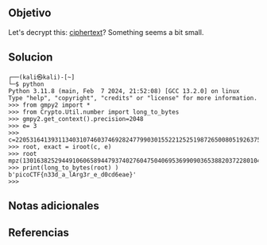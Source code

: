 ## Objetivo
Let's decrypt this: [ciphertext](https://jupiter.challenges.picoctf.org/static/eb5e6df8e14c52873cf88c582a1a4008/ciphertext)? Something seems a bit small.
## Solucion
```
┌──(kali㉿kali)-[~]
└─$ python
Python 3.11.8 (main, Feb  7 2024, 21:52:08) [GCC 13.2.0] on linux
Type "help", "copyright", "credits" or "license" for more information.
>>> from gmpy2 import *
>>> from Crypto.Util.number import long_to_bytes
>>> gmpy2.get_context().precision=2048
>>> e= 3
>>> c=2205316413931134031074603746928247799030155221252519872650080519263755075355825243327515211479747536697517688468095325517209911688684309894900992899707504087647575997847717180766377832435022794675332132906451858990782325436498952049751141 
>>> root, exact = iroot(c, e)
>>> root
mpz(13016382529449106065894479374027604750406953699090365388203722801043052339225981)
>>> print(long_to_bytes(root) )
b'picoCTF{n33d_a_lArg3r_e_d0cd6eae}'
>>> 

```
## Notas adicionales

## Referencias